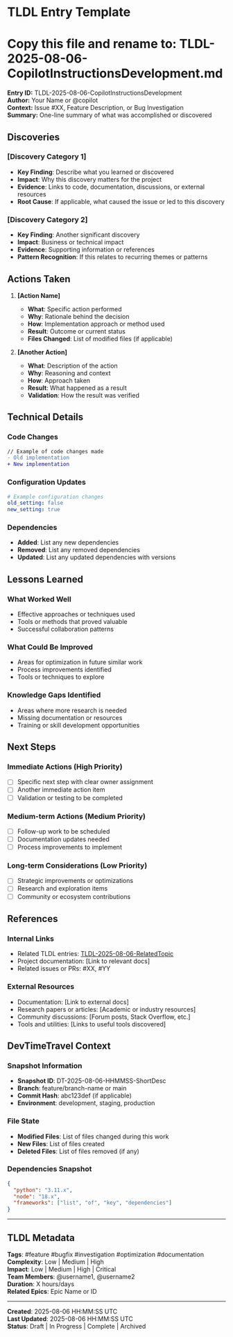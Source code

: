 # TLDL Entry Template
# Copy this file and rename to: TLDL-2025-08-06-CopilotInstructionsDevelopment.md

**Entry ID:** TLDL-2025-08-06-CopilotInstructionsDevelopment  
**Author:** Your Name or @copilot  
**Context:** Issue #XX, Feature Description, or Bug Investigation  
**Summary:** One-line summary of what was accomplished or discovered  

## Discoveries

### [Discovery Category 1]
- **Key Finding**: Describe what you learned or discovered
- **Impact**: Why this discovery matters for the project
- **Evidence**: Links to code, documentation, discussions, or external resources
- **Root Cause**: If applicable, what caused the issue or led to this discovery

### [Discovery Category 2]
- **Key Finding**: Another significant discovery
- **Impact**: Business or technical impact
- **Evidence**: Supporting information or references
- **Pattern Recognition**: If this relates to recurring themes or patterns

## Actions Taken

1. **[Action Name]**
   - **What**: Specific action performed
   - **Why**: Rationale behind the decision
   - **How**: Implementation approach or method used
   - **Result**: Outcome or current status
   - **Files Changed**: List of modified files (if applicable)

2. **[Another Action]**
   - **What**: Description of the action
   - **Why**: Reasoning and context
   - **How**: Approach taken
   - **Result**: What happened as a result
   - **Validation**: How the result was verified

## Technical Details

### Code Changes
```diff
// Example of code changes made
- Old implementation
+ New implementation
```

### Configuration Updates
```yaml
# Example configuration changes
old_setting: false
new_setting: true
```

### Dependencies
- **Added**: List any new dependencies
- **Removed**: List any removed dependencies  
- **Updated**: List any updated dependencies with versions

## Lessons Learned

### What Worked Well
- Effective approaches or techniques used
- Tools or methods that proved valuable
- Successful collaboration patterns

### What Could Be Improved
- Areas for optimization in future similar work
- Process improvements identified
- Tools or techniques to explore

### Knowledge Gaps Identified
- Areas where more research is needed
- Missing documentation or resources
- Training or skill development opportunities

## Next Steps

### Immediate Actions (High Priority)
- [ ] Specific next step with clear owner assignment
- [ ] Another immediate action item
- [ ] Validation or testing to be completed

### Medium-term Actions (Medium Priority)
- [ ] Follow-up work to be scheduled
- [ ] Documentation updates needed
- [ ] Process improvements to implement

### Long-term Considerations (Low Priority)
- [ ] Strategic improvements or optimizations
- [ ] Research and exploration items
- [ ] Community or ecosystem contributions

## References

### Internal Links
- Related TLDL entries: [TLDL-2025-08-06-RelatedTopic](./TLDL-2025-08-06-RelatedTopic.md)
- Project documentation: [Link to relevant docs]
- Related issues or PRs: #XX, #YY

### External Resources
- Documentation: [Link to external docs]
- Research papers or articles: [Academic or industry resources]
- Community discussions: [Forum posts, Stack Overflow, etc.]
- Tools and utilities: [Links to useful tools discovered]

## DevTimeTravel Context

### Snapshot Information
- **Snapshot ID**: DT-2025-08-06-HHMMSS-ShortDesc
- **Branch**: feature/branch-name or main
- **Commit Hash**: abc123def (if applicable)
- **Environment**: development, staging, production

### File State
- **Modified Files**: List of files changed during this work
- **New Files**: List of files created
- **Deleted Files**: List of files removed (if any)

### Dependencies Snapshot
```json
{
  "python": "3.11.x",
  "node": "18.x",
  "frameworks": ["list", "of", "key", "dependencies"]
}
```

---

## TLDL Metadata

**Tags**: #feature #bugfix #investigation #optimization #documentation  
**Complexity**: Low | Medium | High  
**Impact**: Low | Medium | High | Critical  
**Team Members**: @username1, @username2  
**Duration**: X hours/days  
**Related Epics**: Epic Name or ID  

---

**Created**: 2025-08-06 HH:MM:SS UTC  
**Last Updated**: 2025-08-06 HH:MM:SS UTC  
**Status**: Draft | In Progress | Complete | Archived